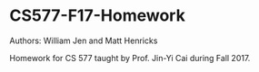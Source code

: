 CS577-F17-Homework
==================
Authors: William Jen and Matt Henricks

Homework for CS 577 taught by Prof. Jin-Yi Cai during Fall 2017.
